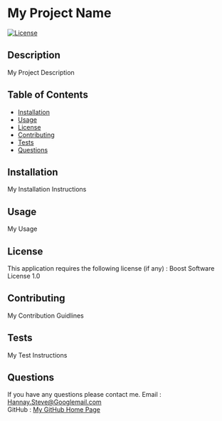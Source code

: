 # My Project Name

[![License](https://img.shields.io/badge/License-Boost_1.0-lightblue.svg)](https://www.boost.org/LICENSE_1_0.txt)

## Description 
My Project Description

## Table of Contents 
  * [Installation](#installation)
  * [Usage](#usage)
  * [License](#license)
  * [Contributing](#contributing)
  * [Tests](#tests)
  * [Questions](#questions)
   
## Installation 
My Installation Instructions

## Usage 
My Usage

## License 
This application requires the following license (if any) : Boost Software License 1.0

## Contributing 
My Contribution Guidlines

## Tests 
My Test Instructions

## Questions
If you have any questions please contact me. 
Email : Hannay.Steve@Googlemail.com  
GitHub : [My GitHub Home Page](https://github.com/StevenHannay)

